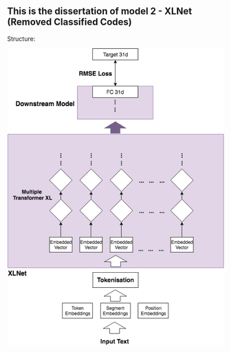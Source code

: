  ## This is the dissertation of model 2 - XLNet (Removed Classified Codes)  



Structure:

![image](https://github.com/ccalvin97/calvin-s-project/blob/master/dissertation_model_2/xlnet_structure.png)
